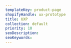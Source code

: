 ```yaml
---
templateKey: product-page
shopifyHandle: ux-prototype
title: UXP
collection: default
priority: 10
seoDescription:
seoKeywords:
---
```

